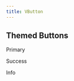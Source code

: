 ```yaml
---
title: VButton
---
```


## Themed Buttons

<VButton theme="primary">Primary</VButton>

<VButton theme="success">Success</VButton>

<VButton theme="info">Info</VButton>

